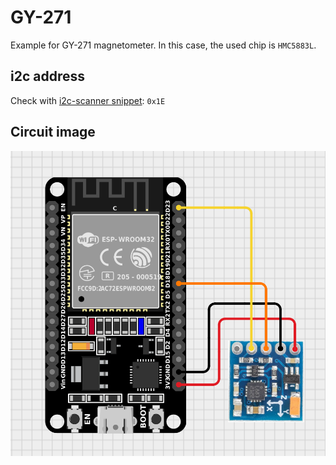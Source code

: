 # GY-271

Example for GY-271 magnetometer.
In this case, the used chip is `HMC5883L`.

## i2c address

Check with [i2c-scanner snippet](../i2c-scanner/): `0x1E`

## Circuit image

![circuit image](./circuit_image.png)
